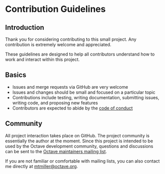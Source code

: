 # Contribution Guidelines

## Introduction

Thank you for considering contributing to this small project. Any contribution
is extremely welcome and appreciated.

These guidelines are designed to help all contributors understand how to work
and interact within this project.

## Basics

* Issues and merge requests via GitHub are very welcome
* Issues and changes should be small and focused on a particular topic
* Contributions include testing, writing documentation, submitting issues,
  writing code, and proposing new features
* Contributors are expected to abide by the
  [code of conduct](CODE_OF_CONDUCT.md)

## Community

All project interaction takes place on GitHub. The project community is
essentially the author at the moment. Since this project is intended to be used
by the Octave development community, questions and discussions can be sent to
the
[Octave maintainers mailing list](https://lists.gnu.org/mailman/listinfo/octave-maintainers).

If you are not familiar or comfortable with mailing lists, you can also contact
me directly at [mtmiller@octave.org](mailto:mtmiller@octave.org).
